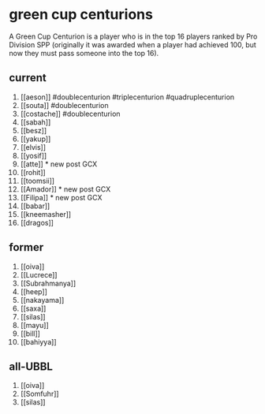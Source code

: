 # green cup centurions

A Green Cup Centurion is a player who is in the top 16 players ranked by Pro Division SPP (originally it was awarded when a player had achieved 100, but now they must pass someone into the top 16).

## current

1. [[aeson]] #doublecenturion #triplecenturion #quadruplecenturion
2. [[souta]] #doublecenturion
3. [[costache]] #doublecenturion
4. [[sabah]]
5. [[besz]]
6. [[yakup]]
7. [[elvis]]
8. [[yosif]]
9. [[atte]] * new post GCX
10. [[rohit]]
11. [[toomsii]]
12. [[Amador]] * new post GCX
13. [[Filipa]] * new post GCX
14. [[babar]]
15. [[kneemasher]]
16. [[dragos]] 

## former

1. [[oiva]]
2. [[Lucrece]]
3. [[Subrahmanya]]
4. [[heep]]
5. [[nakayama]]
6. [[saxa]]
7. [[silas]]
8. [[mayu]]
9. [[bill]]
10. [[bahiyya]]

## all-UBBL

1.  [[oiva]]
2.  [[Somfuhr]]
3.  [[silas]]

